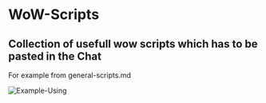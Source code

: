 # WoW-Scripts

Collection of usefull wow scripts which has to be pasted in the Chat
--------------------------------------------------------------------

For example from general-scripts.md

![Example-Using](/home/peter/github/wow-scripts/example-script-using.png "Example usage")